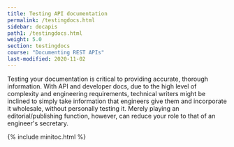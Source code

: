 ```yaml
---
title: Testing API documentation
permalink: /testingdocs.html
sidebar: docapis
path1: /testingdocs.html
weight: 5.0
section: testingdocs
course: "Documenting REST APIs"
last-modified: 2020-11-02
---
```


Testing your documentation is critical to providing accurate, thorough information. With API and developer docs, due to the high level of complexity and engineering requirements, technical writers might be inclined to simply take information that engineers give them and incorporate it wholesale, without personally testing it. Merely playing an editorial/publishing function, however, can reduce your role to that of an engineer's secretary.

{% include minitoc.html %}
